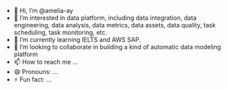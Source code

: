 - 👋 Hi, I’m @amelia-ay
- 👀 I’m interested in data platform, including data integration, data engineering, data analysis, data metrics, data assets, data quality, task scheduling, task monitoring, etc.
- 🌱 I’m currently learning IELTS and AWS SAP.
- 💞️ I’m looking to collaborate in building a kind of automatic data modeling platform
- 📫 How to reach me ...
- 😄 Pronouns: ...
- ⚡ Fun fact: ...

<!---
amelia-ay/amelia-ay is a ✨ special ✨ repository because its `README.md` (this file) appears on your GitHub profile.
You can click the Preview link to take a look at your changes.
--->
